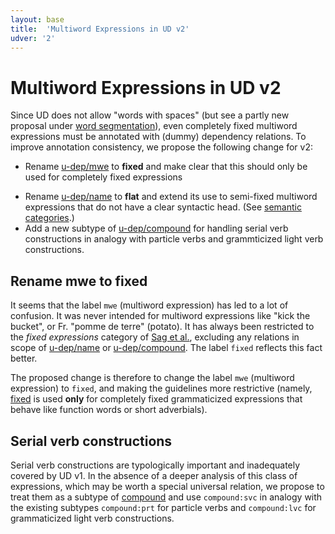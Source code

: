 ```yaml
---
layout: base
title:  'Multiword Expressions in UD v2'
udver: '2'
---
```


# Multiword Expressions in UD v2

Since UD does not allow "words with spaces" (but see a partly new proposal under [word segmentation](word-segmentation.html)), even completely fixed multiword expressions must be annotated with (dummy) dependency relations. To improve annotation consistency, we propose the following change for v2:

* Rename [u-dep/mwe]() to **fixed** and make clear that this should only be used for completely fixed expressions
<!--* Change the direction of arrows (right-to-left instead of left-to-right) for this relation as well as the other non-dependency relations [u-dep/name]() and [u-dep/foreign]() (see also [semantic categories](semantic-categories.html))-->
* Rename [u-dep/name]() to **flat** and extend its use to semi-fixed multiword expressions that do not have a clear syntactic head. (See [semantic categories](semantic-categories.html).)
* Add a new subtype of [u-dep/compound]() for handling serial verb constructions in analogy with particle verbs
and grammticized light verb constructions.

## Rename mwe to fixed

It seems that the label `mwe` (multiword expression) has led to a lot of confusion. It was never intended for multiword expressions like "kick the bucket", or Fr. "pomme de terre" (potato). It has always been restricted to the *fixed expressions* category of
[Sag et al.](http://lingo.stanford.edu/pubs/WP-2001-03.pdf), excluding any relations in scope of [u-dep/name]() or [u-dep/compound](). The label `fixed` reflects this fact better.

The proposed change is therefore to change the label `mwe` (multiword expression) to `fixed`, and making the guidelines more restrictive (namely, [fixed](u-dep/mwe) is used **only** for completely fixed grammaticized expressions that behave like function words or short adverbials).

## Serial verb constructions

Serial verb constructions are typologically important and inadequately covered by UD v1. In the absence of a deeper analysis of this class of expressions, which may be worth a special universal relation, we propose to treat them as a subtype of [compound](u-dep/compound) and use `compound:svc` in analogy with the existing subtypes `compound:prt` for particle verbs and `compound:lvc` for grammaticized light verb constructions. 

<!--## Change arrow direction

For non-dependency relations, it was (more or less) arbitrarily decided in v1 to draw arrows from left to right out of the first word. With hindsight, a more harmonious choice for most languages would have been to instead draw arrows from right to left out of the last word. We propose to make this change for `fixed` (currently [u-dep/mwe]()), [u-dep/foreign]() and `flat` (currently [u-dep/name]()). Examples:

~~~ sdparse
I like dogs as well as cats
fixed(as-6, well-5)
fixed(as-6, as-4)
~~~

~~~ sdparse
He cried because of you
fixed(of, because)
~~~

~~~ sdparse
Je préfère prendre un dessert plutôt qu' une entrée \n I prefer getting a dessert rather than an appetizer
fixed(qu', plutôt)
~~~

~~~ sdparse
She said : ez esan lasai
parataxis(said, lasai)
foreign(lasai, esan)
foreign(lasai, ez)
~~~

~~~ sdparse
Usain Bolt won the race
nsubj(won, Bolt)
flat(Bolt, Usain)
~~~

However we do not extend this change to the [u-dep/reparandum]() relation. In repairs, the material to the right will be the "correct" material, and it would seem strange to have something that the speaker of the utterance wants to discard as a direct dependent of the other words in the sentence while the corrected word is buried down in the dependency graph.
As noted by Gerdes & Kahane (2016), there are of course borderline cases between elaboration and disfluency such as *I saw a room, a bright room, a room with red lights*, but it doesn't seem wrong to us to take the last element *a room with red lights* as the governor of *a room* and *a bright room*.-->


